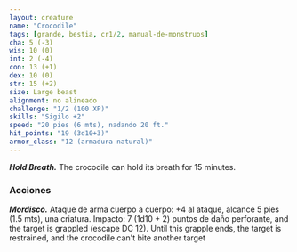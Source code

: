 ```yaml
---
layout: creature
name: "Crocodile"
tags: [grande, bestia, cr1/2, manual-de-monstruos]
cha: 5 (-3)
wis: 10 (0)
int: 2 (-4)
con: 13 (+1)
dex: 10 (0)
str: 15 (+2)
size: Large beast
alignment: no alineado
challenge: "1/2 (100 XP)"
skills: "Sigilo +2"
speed: "20 pies (6 mts), nadando 20 ft."
hit_points: "19 (3d10+3)"
armor_class: "12 (armadura natural)"
---
```


***Hold Breath.*** The crocodile can hold its breath for 15 minutes.

### Acciones

***Mordisco.*** Ataque de arma cuerpo a cuerpo: +4 al ataque, alcance 5 pies (1.5 mts), una criatura. Impacto: 7 (1d10 + 2) puntos de daño perforante, and the target is grappled (escape DC 12). Until this grapple ends, the target is restrained, and the crocodile can't bite another target